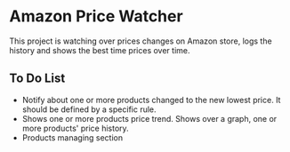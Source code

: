 Amazon Price Watcher
====================
This project is watching over prices changes on Amazon store, logs the history and shows the best time prices over time.

To Do List
----------
* Notify about one or more products changed to the new lowest price. It should be defined by a specific rule.
* Shows one or more products price trend. Shows over a graph, one or more products' price history.
* Products managing section